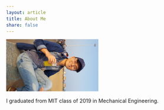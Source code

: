 ```yaml
---
layout: article
title: About Me
share: false
---
```



<img alt="profilepic" src="/images/about.jpg" width="250">

I graduated from MIT class of 2019 in Mechanical Engineering. 